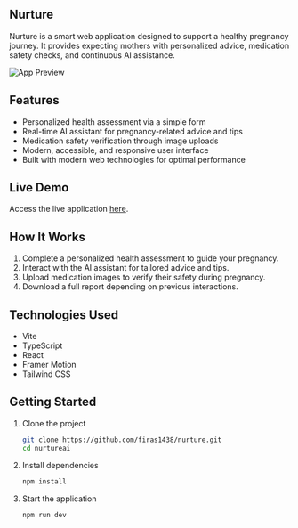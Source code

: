 ## Nurture
Nurture is a smart web application designed to support a healthy pregnancy journey. It provides expecting mothers with personalized advice, medication safety checks, and continuous AI assistance.

![App Preview](https://i.imgur.com/jsv5ByB.png)


## Features
- Personalized health assessment via a simple form
- Real-time AI assistant for pregnancy-related advice and tips
- Medication safety verification through image uploads
- Modern, accessible, and responsive user interface
- Built with modern web technologies for optimal performance

## Live Demo
Access the live application [here](https://nurtureai.vercel.app).

## How It Works
1. Complete a personalized health assessment to guide your pregnancy.
2. Interact with the AI assistant for tailored advice and tips.
3. Upload medication images to verify their safety during pregnancy.
4. Download a full report depending on previous interactions.

## Technologies Used
- Vite
- TypeScript
- React
- Framer Motion
- Tailwind CSS

## Getting Started

1. Clone the project
   ```bash
   git clone https://github.com/firas1438/nurture.git
   cd nurtureai
   ```

2. Install dependencies
   ```bash
   npm install
   ```

3. Start the application
   ```bash
   npm run dev
   ```
